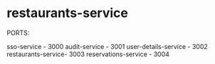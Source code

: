 # restaurants-service

PORTS: 

sso-service - 3000
audit-service - 3001
user-details-service - 3002 
restaurants-service- 3003 
reservations-service - 3004